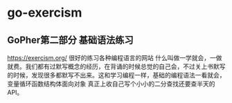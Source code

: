 # go-exercism 
## GoPher第二部分 基础语法练习
https://exercism.org/ 很好的练习各种编程语言的网站
什么叫做一学就会，一做就费。我们都有过默写概念的经历，在背诵的时候总觉的自己会，不过关上书默写的时候，发现很多都默写不出来。这和学习编程一样，基础的编程语法一看就会，变量循环函数结构体面向对象
真正上收自己写个小小的二分查找还要查半天的API。
